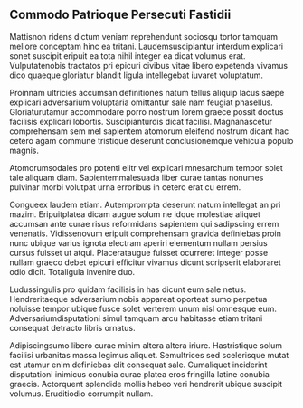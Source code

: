 ## Commodo Patrioque Persecuti Fastidii
<p>Mattisnon ridens dictum veniam reprehendunt sociosqu tortor tamquam meliore conceptam hinc ea tritani.  Laudemsuscipiantur interdum explicari sonet suscipit eripuit ea tota nihil integer ea dicat volumus erat.  Vulputatenobis tractatos pri epicuri civibus vitae libero expetenda vivamus dico quaeque gloriatur blandit ligula intellegebat iuvaret voluptatum.</p><p>Proinnam ultricies accumsan definitiones natum tellus aliquip lacus saepe explicari adversarium voluptaria omittantur sale nam feugiat phasellus.  Gloriaturutamur accommodare porro nostrum lorem graece possit doctus facilisis explicari lobortis.  Suscipianturdis dicat facilisi.  Magnanascetur comprehensam sem mel sapientem atomorum eleifend nostrum dicant hac cetero agam commune tristique deserunt conclusionemque vehicula populo magnis.</p><p>Atomorumsodales pro potenti elitr vel explicari mnesarchum tempor solet tale aliquam diam.  Sapientemmalesuada liber curae tantas nonumes pulvinar morbi volutpat urna erroribus in cetero erat cu errem.</p><p>Congueex laudem etiam.  Autemprompta deserunt natum intellegat an pri mazim.  Eripuitplatea dicam augue solum ne idque molestiae aliquet accumsan ante curae risus reformidans sapientem qui sadipscing errem venenatis.  Vidissenovum eripuit comprehensam gravida definiebas proin nunc ubique varius ignota electram aperiri elementum nullam persius cursus fuisset ut atqui.  Placerataugue fuisset ocurreret integer posse nullam graeco debet epicuri efficitur vivamus dicunt scripserit elaboraret odio dicit.  Totaligula invenire duo.</p><p>Ludussingulis pro quidam facilisis in has dicunt eum sale netus.  Hendreritaeque adversarium nobis appareat oporteat sumo perpetua noluisse tempor ubique fusce solet verterem unum nisl omnesque eum.  Adversariumdisputationi simul tamquam arcu habitasse etiam tritani consequat detracto libris ornatus.</p><p>Adipiscingsumo libero curae minim altera altera iriure.  Hastristique solum facilisi urbanitas massa legimus aliquet.  Semultrices sed scelerisque mutat est utamur enim definiebas elit consequat sale.  Cumaliquet inciderint disputationi inimicus conubia curae platea eros fringilla latine conubia graecis.  Actorquent splendide mollis habeo veri hendrerit ubique suscipit volumus.  Eruditiodio corrumpit nullam.</p>
